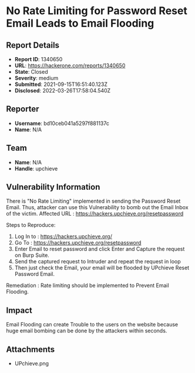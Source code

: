 # No Rate Limiting for Password Reset Email Leads to Email Flooding

## Report Details
- **Report ID**: 1340650
- **URL**: https://hackerone.com/reports/1340650
- **State**: Closed
- **Severity**: medium
- **Submitted**: 2021-09-15T16:51:40.123Z
- **Disclosed**: 2022-03-26T17:58:04.540Z

## Reporter
- **Username**: bd10ceb041a5297f881137c
- **Name**: N/A

## Team
- **Name**: N/A
- **Handle**: upchieve

## Vulnerability Information
There is "No Rate Limiting" implemented in sending the Password Reset Email. Thus, attacker can use this Vulnerability to bomb out the Email Inbox of the victim.
Affected URL : https://hackers.upchieve.org/resetpassword

Steps to Reproduce: 
1. Log In to : https://hackers.upchieve.org/
2. Go To : https://hackers.upchieve.org/resetpassword
3. Enter Email to reset password and click Enter and Capture the request on Burp Suite.
4. Send the captured request to Intruder and repeat the request in loop
5. Then just check the Email, your email will be flooded by UPchieve Reset Password Email.

Remediation :
Rate limiting should be implemented to Prevent Email Flooding.

## Impact

Email Flooding can create Trouble to the users on the website because huge email bombing can be done by the attackers within seconds.

## Attachments
- UPchieve.png
